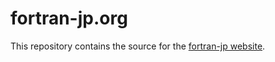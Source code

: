 # fortran-jp.org

This repository contains the source for the [fortran-jp website](https://fortran-jp.github.io/fortran-jp.org/). 

